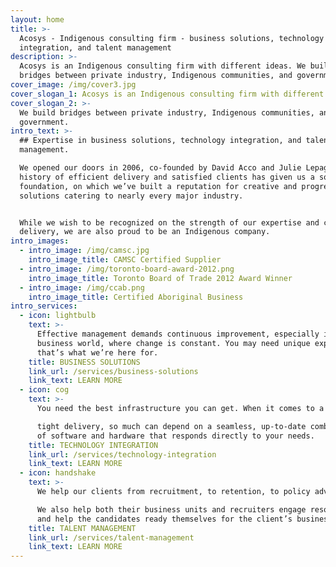 ```yaml
---
layout: home
title: >-
  Acosys - Indigenous consulting firm - business solutions, technology
  integration, and talent management
description: >-
  Acosys is an Indigenous consulting firm with different ideas. We build
  bridges between private industry, Indigenous communities, and government.
cover_image: /img/cover3.jpg
cover_slogan_1: Acosys is an Indigenous consulting firm with different ideas.
cover_slogan_2: >-
  We build bridges between private industry, Indigenous communities, and
  government.
intro_text: >-
  ## Expertise in business solutions, technology integration, and talent
  management.

  We opened our doors in 2006, co-founded by David Acco and Julie Lepage. Our
  history of efficient delivery and satisfied clients has given us a solid
  foundation, on which we’ve built a reputation for creative and progressive
  solutions catering to nearly every major industry.


  While we wish to be recognized on the strength of our expertise and consistent
  delivery, we are also proud to be an Indigenous company.
intro_images:
  - intro_image: /img/camsc.jpg
    intro_image_title: CAMSC Certified Supplier
  - intro_image: /img/toronto-board-award-2012.png
    intro_image_title: Toronto Board of Trade 2012 Award Winner
  - intro_image: /img/ccab.png
    intro_image_title: Certified Aboriginal Business
intro_services:
  - icon: lightbulb
    text: >-
      Effective management demands continuous improvement, especially in today's
      business world, where change is constant. You may need unique expertise:
      that’s what we’re here for.
    title: BUSINESS SOLUTIONS
    link_url: /services/business-solutions
    link_text: LEARN MORE
  - icon: cog
    text: >-
      You need the best infrastructure you can get. When it comes to a

      tight delivery, so much can depend on a seamless, up-to-date combination
      of software and hardware that responds directly to your needs.
    title: TECHNOLOGY INTEGRATION
    link_url: /services/technology-integration
    link_text: LEARN MORE
  - icon: handshake
    text: >-
      We help our clients from recruitment, to retention, to policy advice.

      We also help both their business units and recruiters engage resources,
      and help the candidates ready themselves for the client’s business.
    title: TALENT MANAGEMENT
    link_url: /services/talent-management
    link_text: LEARN MORE
---
```

